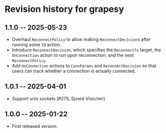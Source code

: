 # Revision history for grapesy

## 1.1.0 -- 2025-05-23

* Overhaul `ReconnectPolicy` to allow making `ReconnectDecision`s after running
  some `IO` action.
* Introduce `ReconnectDecision`, which specifies the `ReconnectTo` target, the
  `OnConnection` action to run upon reconnection, and the next
  `ReconnectPolicy`.
* Add `OnConnection` actions to `ConnParams` and `ReconnectDecision` so that
  users can track whether a connection is actually connected.

## 1.0.1 -- 2025-04-01

* Support unix sockets [#275, Sjoerd Visscher]

## 1.0.0 -- 2025-01-22

* First released version.
